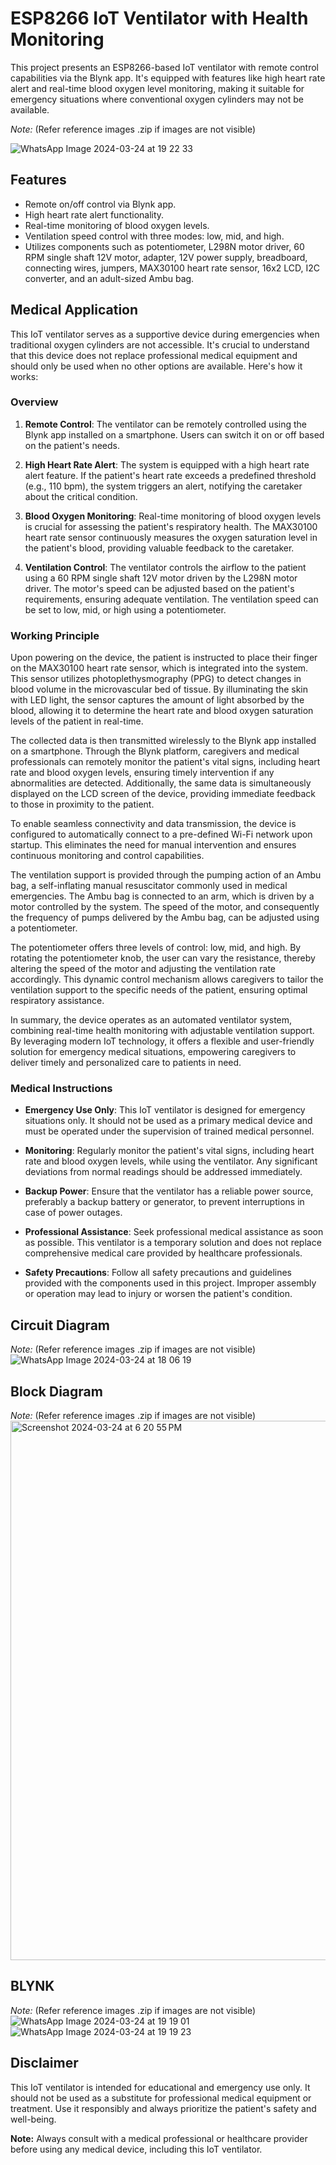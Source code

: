# ESP8266 IoT Ventilator with Health Monitoring

This project presents an ESP8266-based IoT ventilator with remote control capabilities via the Blynk app. It's equipped with features like high heart rate alert and real-time blood oxygen level monitoring, making it suitable for emergency situations where conventional oxygen cylinders may not be available.

*Note:* (Refer reference images .zip if images are not visible)

![WhatsApp Image 2024-03-24 at 19 22 33](https://github.com/keshavmarian/ESP8266-IoT-Ventilator-/assets/88151753/3d9a505f-ae7a-4f16-b923-fe911aa45b93)

## Features

- Remote on/off control via Blynk app.
- High heart rate alert functionality.
- Real-time monitoring of blood oxygen levels.
- Ventilation speed control with three modes: low, mid, and high.
- Utilizes components such as potentiometer, L298N motor driver, 60 RPM single shaft 12V motor, adapter, 12V power supply, breadboard, connecting wires, jumpers, MAX30100 heart rate sensor, 16x2 LCD, I2C converter, and an adult-sized Ambu bag.

## Medical Application

This IoT ventilator serves as a supportive device during emergencies when traditional oxygen cylinders are not accessible. It's crucial to understand that this device does not replace professional medical equipment and should only be used when no other options are available. Here's how it works:

### Overview

1. **Remote Control**: The ventilator can be remotely controlled using the Blynk app installed on a smartphone. Users can switch it on or off based on the patient's needs.

2. **High Heart Rate Alert**: The system is equipped with a high heart rate alert feature. If the patient's heart rate exceeds a predefined threshold (e.g., 110 bpm), the system triggers an alert, notifying the caretaker about the critical condition.

3. **Blood Oxygen Monitoring**: Real-time monitoring of blood oxygen levels is crucial for assessing the patient's respiratory health. The MAX30100 heart rate sensor continuously measures the oxygen saturation level in the patient's blood, providing valuable feedback to the caretaker.

4. **Ventilation Control**: The ventilator controls the airflow to the patient using a 60 RPM single shaft 12V motor driven by the L298N motor driver. The motor's speed can be adjusted based on the patient's requirements, ensuring adequate ventilation. The ventilation speed can be set to low, mid, or high using a potentiometer.

### Working Principle

Upon powering on the device, the patient is instructed to place their finger on the MAX30100 heart rate sensor, which is integrated into the system. This sensor utilizes photoplethysmography (PPG) to detect changes in blood volume in the microvascular bed of tissue. By illuminating the skin with LED light, the sensor captures the amount of light absorbed by the blood, allowing it to determine the heart rate and blood oxygen saturation levels of the patient in real-time.

The collected data is then transmitted wirelessly to the Blynk app installed on a smartphone. Through the Blynk platform, caregivers and medical professionals can remotely monitor the patient's vital signs, including heart rate and blood oxygen levels, ensuring timely intervention if any abnormalities are detected. Additionally, the same data is simultaneously displayed on the LCD screen of the device, providing immediate feedback to those in proximity to the patient.

To enable seamless connectivity and data transmission, the device is configured to automatically connect to a pre-defined Wi-Fi network upon startup. This eliminates the need for manual intervention and ensures continuous monitoring and control capabilities.

The ventilation support is provided through the pumping action of an Ambu bag, a self-inflating manual resuscitator commonly used in medical emergencies. The Ambu bag is connected to an arm, which is driven by a motor controlled by the system. The speed of the motor, and consequently the frequency of pumps delivered by the Ambu bag, can be adjusted using a potentiometer.

The potentiometer offers three levels of control: low, mid, and high. By rotating the potentiometer knob, the user can vary the resistance, thereby altering the speed of the motor and adjusting the ventilation rate accordingly. This dynamic control mechanism allows caregivers to tailor the ventilation support to the specific needs of the patient, ensuring optimal respiratory assistance.

In summary, the device operates as an automated ventilator system, combining real-time health monitoring with adjustable ventilation support. By leveraging modern IoT technology, it offers a flexible and user-friendly solution for emergency medical situations, empowering caregivers to deliver timely and personalized care to patients in need.


### Medical Instructions

- **Emergency Use Only**: This IoT ventilator is designed for emergency situations only. It should not be used as a primary medical device and must be operated under the supervision of trained medical personnel.

- **Monitoring**: Regularly monitor the patient's vital signs, including heart rate and blood oxygen levels, while using the ventilator. Any significant deviations from normal readings should be addressed immediately.

- **Backup Power**: Ensure that the ventilator has a reliable power source, preferably a backup battery or generator, to prevent interruptions in case of power outages.

- **Professional Assistance**: Seek professional medical assistance as soon as possible. This ventilator is a temporary solution and does not replace comprehensive medical care provided by healthcare professionals.

- **Safety Precautions**: Follow all safety precautions and guidelines provided with the components used in this project. Improper assembly or operation may lead to injury or worsen the patient's condition.

## Circuit Diagram

*Note:* (Refer reference images .zip if images are not visible)
![WhatsApp Image 2024-03-24 at 18 06 19](https://github.com/keshavmarian/ESP8266-IoT-Ventilator-/assets/88151753/70f01f57-3037-4196-aaa1-de1e9128850b)

## Block Diagram 

*Note:* (Refer reference images .zip if images are not visible)
<img width="863" alt="Screenshot 2024-03-24 at 6 20 55 PM" src="https://github.com/keshavmarian/ESP8266-IoT-Ventilator-/assets/88151753/9fcb9af6-e5df-4020-abe4-8af5aa58c69d">

## BLYNK 
*Note:* (Refer reference images .zip if images are not visible)
![WhatsApp Image 2024-03-24 at 19 19 01](https://github.com/keshavmarian/ESP8266-IoT-Ventilator-/assets/88151753/b4b2f62e-013e-45f0-8973-d5b9a04b2ac6)
![WhatsApp Image 2024-03-24 at 19 19 23](https://github.com/keshavmarian/ESP8266-IoT-Ventilator-/assets/88151753/d0a1f5a7-9487-4696-9993-4b898d4fe17c)


## Disclaimer

This IoT ventilator is intended for educational and emergency use only. It should not be used as a substitute for professional medical equipment or treatment. Use it responsibly and always prioritize the patient's safety and well-being.

**Note:** Always consult with a medical professional or healthcare provider before using any medical device, including this IoT ventilator.

